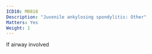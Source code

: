 ```yaml
---
ICD10: M0818
Description: "Juvenile ankylosing spondylitis: Other"
Matters: Yes
Weight: 1
---
```

If airway involved
